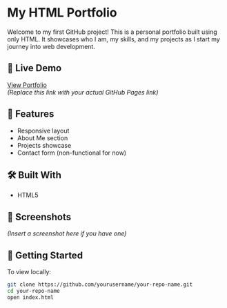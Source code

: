 
# My HTML Portfolio

Welcome to my first GitHub project! This is a personal portfolio built using only HTML. It showcases who I am, my skills, and my projects as I start my journey into web development.

## 🔗 Live Demo

[View Portfolio](https://github.com/Subho1a/html-portfolio.git)  
*(Replace this link with your actual GitHub Pages link)*

## 📁 Features

- Responsive layout
- About Me section
- Projects showcase
- Contact form (non-functional for now)

## 🛠️ Built With

- HTML5

## 📸 Screenshots

*(Insert a screenshot here if you have one)*

## 🚀 Getting Started

To view locally:

```bash
git clone https://github.com/yourusername/your-repo-name.git
cd your-repo-name
open index.html
